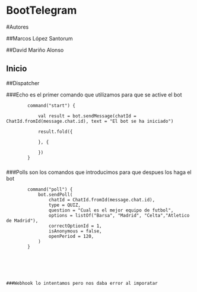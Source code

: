 # BootTelegram

#Autores

##Marcos López Santorum


##David Mariño Alonso



## Inicio




##Dispatcher 

###Echo es el primer comando que utilizamos para que se active el bot

            command("start") {

                val result = bot.sendMessage(chatId = ChatId.fromId(message.chat.id), text = "El bot se ha iniciado")

                result.fold({

                }, {

                })
            }
            
###            




###Polls son los comandos que introducimos para que despues los haga el bot 


            command("poll") {
                bot.sendPoll(
                    chatId = ChatId.fromId(message.chat.id),
                    type = QUIZ,
                    question = "Cual es el mejor equipo de futbol",
                    options = listOf("Barsa", "Madrid", "Celta","Atletico de Madrid"),
                    correctOptionId = 1,
                    isAnonymous = false,
                    openPeriod = 120,
                )
            }
    
    
    
    
    

    ###Webhook lo intentamos pero nos daba error al imporatar
